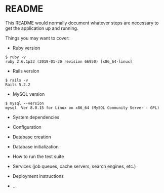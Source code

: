# README

This README would normally document whatever steps are necessary to get the
application up and running.

Things you may want to cover:

* Ruby version

```
$ ruby -v
ruby 2.6.1p33 (2019-01-30 revision 66950) [x86_64-linux]
```

* Rails version

```
$ rails -v
Rails 5.2.2
```

* MySQL version

```
$ mysql --version
mysql  Ver 8.0.15 for Linux on x86_64 (MySQL Community Server - GPL)
```

* System dependencies

* Configuration

* Database creation

* Database initialization

* How to run the test suite

* Services (job queues, cache servers, search engines, etc.)

* Deployment instructions

* ...
